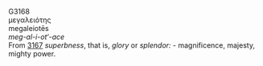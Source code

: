 <body>
  <p>G3168<br>  μεγαλειότης  <br> megaleiotēs  <br><i>meg-al-i-ot‘-ace </i><br>From <a href="g3167.htm">3167</a>  <i>superbness</i>, that is, <i>glory</i> or <i>splendor:</i> - magnificence, majesty, mighty power.<br></p>
 </body>